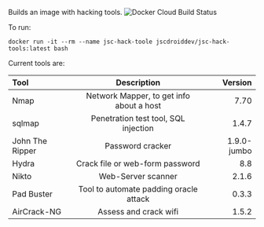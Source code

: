 Builds an image with hacking tools.
![Docker Cloud Build Status](https://img.shields.io/docker/cloud/build/jscdroiddev/jsc-hack-tools)

To run:
```
docker run -it --rm --name jsc-hack-toole jscdroiddev/jsc-hack-tools:latest bash
```

Current tools are:

| Tool             | Description                                | Version     |
| :--------------- | :----------------------------------------: | ----------: |
| Nmap             | Network Mapper, to get info about a host   | 7.70        |
| sqlmap           | Penetration test tool, SQL injection       | 1.4.7       |
| John The Ripper  | Password cracker                           | 1.9.0-jumbo |
| Hydra            | Crack file or web-form password            | 8.8         |
| Nikto            | Web-Server scanner                         | 2.1.6       |
| Pad Buster       | Tool to automate padding oracle attack     | 0.3.3       |
| AirCrack-NG      | Assess and crack wifi                      | 1.5.2       |
